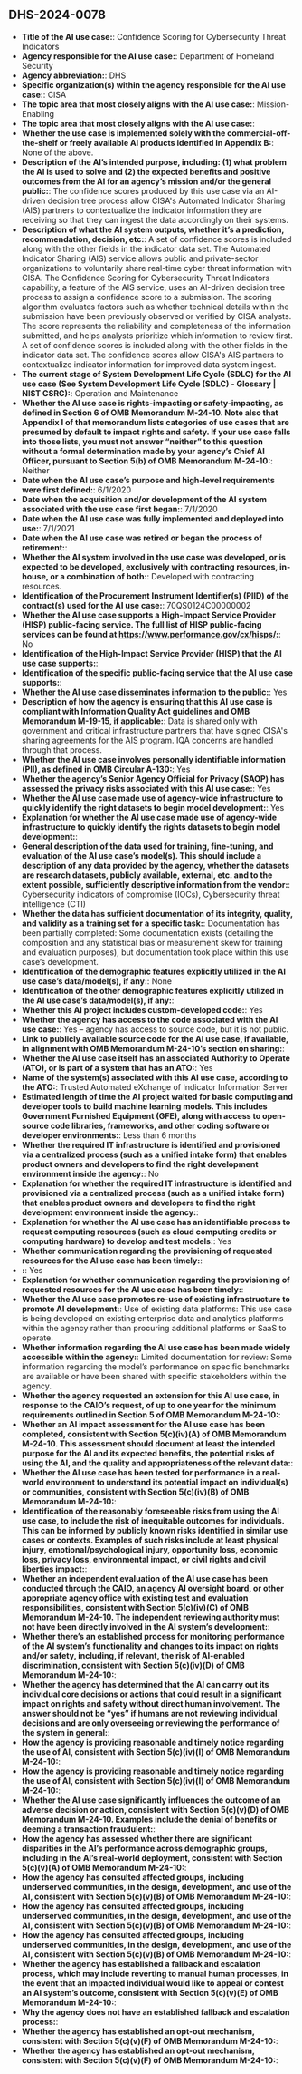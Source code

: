 ## DHS-2024-0078
+ **Title of the AI use case:**: Confidence Scoring for Cybersecurity Threat Indicators
+ **Agency responsible for the AI use case:**: Department of Homeland Security
+ **Agency abbreviation:**: DHS
+ **Specific organization(s) within the agency responsible for the AI use case:**: CISA
+ **The topic area that most closely aligns with the AI use case:**: Mission-Enabling
+ **The topic area that most closely aligns with the AI use case:**: 
+ **Whether the use case is implemented solely with the commercial-off-the-shelf or freely available AI products identified in Appendix B:**: None of the above.
+ **Description of the AI’s intended purpose, including: (1) what problem the AI is used to solve and (2) the expected benefits and positive outcomes from the AI for an agency’s mission and/or the general public:**: The confidence scores produced by this use case via an AI-driven decision tree process allow CISA's Automated Indicator Sharing (AIS) partners to contextualize the indicator information they are receiving so that they can ingest the data accordingly on their systems.
+ **Description of what the AI system outputs, whether it’s a prediction, recommendation, decision, etc:**: A set of confidence scores is included along with the other fields in the indicator data set.
The Automated Indicator Sharing (AIS) service allows public and private-sector organizations to voluntarily share real-time cyber threat information with CISA. The Confidence Scoring for Cybersecurity Threat Indicators capability, a feature of the AIS service, uses an AI-driven decision tree process to assign a confidence score to a submission. The scoring algorithm evaluates factors such as whether technical details within the submission have been previously observed or verified by CISA analysts. The score represents the reliability and completeness of the information submitted, and helps analysts prioritize which information to review first. A set of confidence scores is included along with the other fields in the indicator data set. The confidence scores allow CISA's AIS partners to contextualize indicator information for improved data system ingest. 
+ **The current stage of System Development Life Cycle (SDLC) for the AI use case (See System Development Life Cycle (SDLC) - Glossary | NIST CSRC):**: Operation and Maintenance
+ **Whether the AI use case is rights-impacting or safety-impacting, as defined in Section 6 of OMB Memorandum M-24-10. Note also that Appendix I of that memorandum lists categories of use cases that are presumed by default to impact rights and safety. If your use case falls into those lists, you must not answer “neither” to this question without a formal determination made by your agency’s Chief AI Officer, pursuant to Section 5(b) of OMB Memorandum M-24-10:**: Neither
+ **Date when the AI use case’s purpose and high-level requirements were first defined:**: 6/1/2020
+ **Date when the acquisition and/or development of the AI system associated with the use case first began:**: 7/1/2020
+ **Date when the AI use case was fully implemented and deployed into use:**: 7/1/2021
+ **Date when the AI use case was retired or began the process of retirement:**: 
+ **Whether the AI system involved in the use case was developed, or is expected to be developed, exclusively with contracting resources, in-house, or a combination of both:**: Developed with contracting resources.
+ **Identification of the Procurement Instrument Identifier(s) (PIID) of the contract(s) used for the AI use case:**: 70QS0124C00000002
+ **Whether the AI use case supports a High-Impact Service Provider (HISP) public-facing service. The full list of HISP public-facing services can be found at https://www.performance.gov/cx/hisps/:**: No
+ **Identification of the High-Impact Service Provider (HISP) that the AI use case supports:**: 
+ **Identification of the specific public-facing service that the AI use case supports:**: 
+ **Whether the AI use case disseminates information to the public:**: Yes
+ **Description of how the agency is ensuring that this AI use case is compliant with Information Quality Act guidelines and OMB Memorandum M-19-15, if applicable:**: Data is shared only with government and critical infrastructure partners that have signed CISA's sharing agreements for the AIS program. IQA concerns are handled through that process.
+ **Whether the AI use case involves personally identifiable information (PII), as defined in OMB Circular A-130:**: Yes
+ **Whether the agency’s Senior Agency Official for Privacy (SAOP) has assessed the privacy risks associated with this AI use case:**: Yes
+ **Whether the AI use case made use of agency-wide infrastructure to quickly identify the right datasets to begin model development:**: Yes
+ **Explanation for whether the AI use case made use of agency-wide infrastructure to quickly identify the rights datasets to begin model development:**: 
+ **General description of the data used for training, fine-tuning, and evaluation of the AI use case’s model(s). This should include a description of any data provided by the agency, whether the datasets are research datasets, publicly available, external, etc. and to the extent possible, sufficiently descriptive information from the vendor:**: Cybersecurity indicators of compromise (IOCs), Cybersecurity threat intelligence (CTI)
+ **Whether the data has sufficient documentation of its integrity, quality, and validity as a training set for a specific task:**: Documentation has been partially completed: Some documentation exists (detailing the composition and any statistical bias or measurement skew for training and evaluation purposes), but documentation took place within this use case’s development.
+ **Identification of the demographic features explicitly utilized in the AI use case’s data/model(s), if any:**: None
+ **Identification of the other demographic features explicitly utilized in the AI use case’s data/model(s), if any:**: 
+ **Whether this AI project includes custom-developed code:**: Yes
+ **Whether the agency has access to the code associated with the AI use case:**: Yes – agency has access to source code, but it is not public.
+ **Link to publicly available source code for the AI use case, if available, in alignment with OMB Memorandum M-24-10’s section on sharing:**: 
+ **Whether the AI use case itself has an associated Authority to Operate (ATO), or is part of a system that has an ATO:**: Yes
+ **Name of the system(s) associated with this AI use case, according to the ATO:**: Trusted Automated eXchange of Indicator Information Server
+ **Estimated length of time the AI project waited for basic computing and developer tools to build machine learning models. This includes Government Furnished Equipment (GFE), along with access to open-source code libraries, frameworks, and other coding software or developer environments:**: Less than 6 months
+ **Whether the required IT infrastructure is identified and provisioned via a centralized process (such as a unified intake form) that enables product owners and developers to find the right development environment inside the agency:**: No
+ **Explanation for whether the required IT infrastructure is identified and provisioned via a centralized process (such as a unified intake form) that enables product owners and developers to find the right development environment inside the agency:**: 
+ **Explanation for whether the AI use case has an identifiable process to request computing resources (such as cloud computing credits or computing hardware) to develop and test models:**: Yes
+ **Whether communication regarding the provisioning of requested resources for the AI use case has been timely:**: 
+ **:**: Yes
+ **Explanation for whether communication regarding the provisioning of requested resources for the AI use case has been timely:**: 
+ **Whether the AI use case promotes re-use of existing infrastructure to promote AI development:**: Use of existing data platforms: This use case is being developed on existing enterprise data and analytics platforms within the agency rather than procuring additional platforms or SaaS to operate.
+ **Whether information regarding the AI use case has been made widely accessible within the agency:**: Limited documentation for review: Some information regarding the model’s performance on specific benchmarks are available or have been shared with specific stakeholders within the agency.
+ **Whether the agency requested an extension for this AI use case, in response to the CAIO’s request, of up to one year for the minimum requirements outlined in Section 5 of OMB Memorandum M-24-10:**: 
+ **Whether an AI impact assessment for the AI use case has been completed, consistent with Section 5(c)(iv)(A) of OMB Memorandum M-24-10. This assessment should document at least the intended purpose for the AI and its expected benefits, the potential risks of using the AI, and the quality and appropriateness of the relevant data:**: 
+ **Whether the AI use case has been tested for performance in a real-world environment to understand its potential impact on individual(s) or communities, consistent with Section 5(c)(iv)(B) of OMB Memorandum M-24-10:**: 
+ **Identification of the reasonably foreseeable risks from using the AI use case, to include the risk of inequitable outcomes for individuals. This can be informed by publicly known risks identified in similar use cases or contexts. Examples of such risks include at least physical injury, emotional/psychological injury, opportunity loss, economic loss, privacy loss, environmental impact, or civil rights and civil liberties impact:**: 
+ **Whether an independent evaluation of the AI use case has been conducted through the CAIO, an agency AI oversight board, or other appropriate agency office with existing test and evaluation responsibilities, consistent with Section 5(c)(iv)(C) of OMB Memorandum M-24-10. The independent reviewing authority must not have been directly involved in the AI system’s development:**: 
+ **Whether there’s an established process for monitoring performance of the AI system’s functionality and changes to its impact on rights and/or safety, including, if relevant, the risk of AI-enabled discrimination, consistent with Section 5(c)(iv)(D) of OMB Memorandum M-24-10:**: 
+ **Whether the agency has determined that the AI can carry out its individual core decisions or actions that could result in a significant impact on rights and safety without direct human involvement. The answer should not be “yes” if humans are not reviewing individual decisions and are only overseeing or reviewing the performance of the system in general:**: 
+ **How the agency is providing reasonable and timely notice regarding the use of AI, consistent with Section 5(c)(iv)(I) of OMB Memorandum M-24-10:**: 
+ **How the agency is providing reasonable and timely notice regarding the use of AI, consistent with Section 5(c)(iv)(I) of OMB Memorandum M-24-10:**: 
+ **Whether the AI use case significantly influences the outcome of an adverse decision or action, consistent with Section 5(c)(v)(D) of OMB Memorandum M-24-10. Examples include the denial of benefits or deeming a transaction fraudulent:**: 
+ **How the agency has assessed whether there are significant disparities in the AI’s performance across demographic groups, including in the AI’s real-world deployment, consistent with Section 5(c)(v)(A) of OMB Memorandum M-24-10:**: 
+ **How the agency has consulted affected groups, including underserved communities, in the design, development, and use of the AI, consistent with Section 5(c)(v)(B) of OMB Memorandum M-24-10:**: 
+ **How the agency has consulted affected groups, including underserved communities, in the design, development, and use of the AI, consistent with Section 5(c)(v)(B) of OMB Memorandum M-24-10:**: 
+ **How the agency has consulted affected groups, including underserved communities, in the design, development, and use of the AI, consistent with Section 5(c)(v)(B) of OMB Memorandum M-24-10:**: 
+ **Whether the agency has established a fallback and escalation process, which may include reverting to manual human processes, in the event that an impacted individual would like to appeal or contest an AI system’s outcome, consistent with Section 5(c)(v)(E) of OMB Memorandum M-24-10:**: 
+ **Why the agency does not have an established fallback and escalation process:**: 
+ **Whether the agency has established an opt-out mechanism, consistent with Section 5(c)(v)(F) of OMB Memorandum M-24-10:**: 
+ **Whether the agency has established an opt-out mechanism, consistent with Section 5(c)(v)(F) of OMB Memorandum M-24-10:**: 